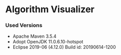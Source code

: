 # Algorithm Visualizer

### Used Versions
* Apache Maven 3.5.4
* Adopt OpenJDK 11.0.6.10-hotspot
* Eclipse 2019-06 (4.12.0) Build id: 20190614-1200

